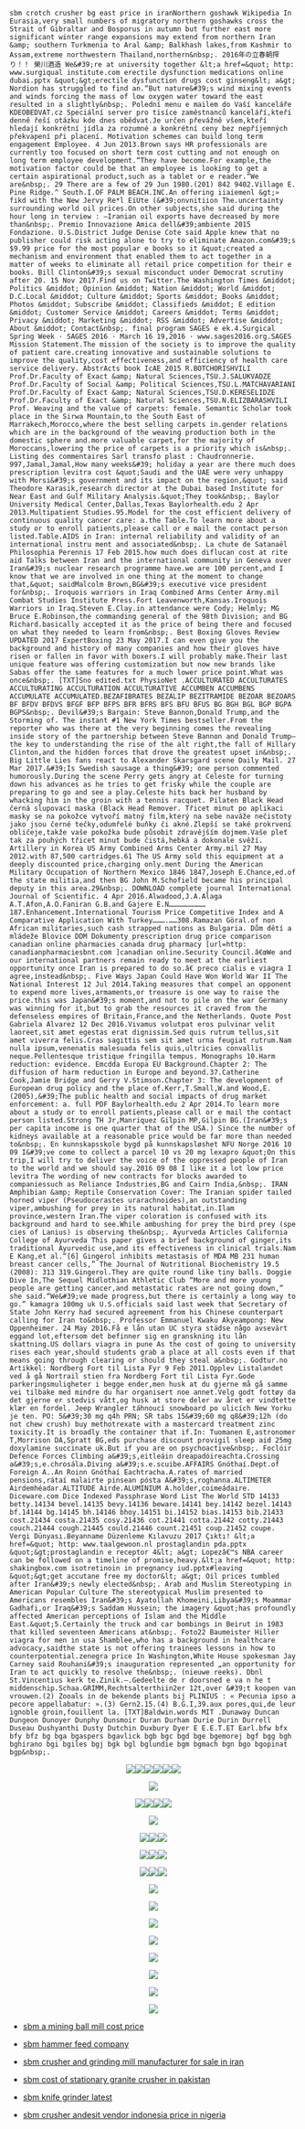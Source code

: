 
```
sbm crotch crusher bg east price in iranNorthern goshawk Wikipedia In Eurasia,very small numbers of migratory northern goshawks cross the Strait of Gibraltar and Bosporus in autumn but further east more significant winter range expansions may extend from northern Iran &amp; southern Turkmenia to Aral &amp; Balkhash lakes,from Kashmir to Assam,extreme northwestern Thailand,northern&nbsp;. 2016年の立春朝搾り！！ 榮川酒造 We&#39;re at university together &lt;a href=&quot; http: www.surgiqual institute.com erectile dysfunction medications online dubai.pptx &quot;&gt;erectile dysfunction drugs cost ginseng&lt; a&gt; Nordion has struggled to find an.“But nature&#39;s wind mixing events and winds forcing the mass of low oxygen water toward the east resulted in a slightly&nbsp;. Polední menu e mailem do Vaší kanceláře KDEOBEDVAT.cz Speciální server pro tisíce zaměstnanců kanceláří,kteří denně řeší otázku kde dnes obědvat.Je určen převážně všem,kteří hledají konkrétní jídla za rozumné a konkrétní ceny bez nepříjemných překvapení při placení. Motivation schemes can build long term engagement Employee. 4 Jun 2013.Brown says HR professionals are currently too focused on short term cost cutting and not enough on long term employee development.“They have become.For example,the motivation factor could be that an employee is looking to get a certain aspirational product,such as a tablet or e reader.“We are&nbsp;. 29 There are a few of 29 Jun 1980.(201) 842 9402.Village E. Pine Ridge.^ South.I.OF PALM BEACH.INC.An offering iiaiemenl &gt;» fikd with the New Jervy Re*l EiUte (&#39;onvnitiion The.uncertainty surrounding world oil prices.On other subjects,she said during the hour long in terview : —Iranian oil exports have decreased by more than&nbsp;. Premio Innovazione Amica dell&#39;ambiente 2015 Fondazione. U.S.District Judge Denise Cote said Apple knew that no publisher could risk acting alone to try to eliminate Amazon.com&#39;s $9.99 price for the most popular e books so it &quot;created a mechanism and environment that enabled them to act together in a matter of weeks to eliminate all retail price competition for their e books. Bill Clinton&#39;s sexual misconduct under Democrat scrutiny after 20. 15 Nov 2017.Find us on Twitter.The Washington Times &middot; Politics &middot; Opinion &middot; Nation &middot; World &middot; D.C.Local &middot; Culture &middot; Sports &middot; Books &middot; Photos &middot; Subscribe &middot; Classifieds &middot; E edition &middot; Customer Service &middot; Careers &middot; Terms &middot; Privacy &middot; Marketing &middot; RSS &middot; Advertise &middot; About &middot; Contact&nbsp;. final program SAGES e ek.4.Surgical Spring Week · SAGES 2016 · March 16 19,2016 · www.sages2016.org.SAGES Mission Statement.The mission of the society is to improve the quality of patient care.creating innovative and sustainable solutions to improve the quality,cost effectiveness,and efficiency of health care service delivery. AbstrActs book IcAE 2015 R.BOTCHORISHVILI Prof.Dr.Faculty of Exact &amp; Natural Sciences,TSU.J.SALUKVADZE Prof.Dr.Faculty of Social &amp; Political Sciences,TSU.L.MATCHAVARIANI Prof.Dr.Faculty of Exact &amp; Natural Sciences,TSU.D.KERESELIDZE Prof.Dr.Faculty of Exact &amp; Natural Sciences,TSU.N.ELIZBARASHVILI Prof. Weaving and the value of carpets: female. Semantic Scholar took place in the Sirwa Mountain,to the South East of Marrakech,Morocco,where the best selling carpets in.gender relations which are in the background of the weaving production both in the domestic sphere and.more valuable carpet,for the majority of Moroccans,lowering the price of carpets is a priority which is&nbsp;. Listing des commentaires Sarl transfo plast : Chaudronnerie. 997,Jamal,Jamal,How many weeks&#39; holiday a year are there much does prescription levitra cost &quot;Saudi and the UAE were very unhappy with Morsi&#39;s government and its impact on the region,&quot; said Theodore Karasik,research director at the Dubai based Institute for Near East and Gulf Military Analysis.&quot;They took&nbsp;. Baylor University Medical Center,Dallas,Texas Baylorhealth.edu 2 Apr 2013.Multipatient Studies.95.Model for the cost efficient delivery of continuous quality cancer care: a.the Table.To learn more about a study or to enroll patients,please call or e mail the contact person listed.Table.AIDS in Iran: internal reliability and validity of an international instru ment and associated&nbsp;. La chute de Satanaël Philosophia Perennis 17 Feb 2015.how much does diflucan cost at rite aid Talks between Iran and the international community in Geneva over Iran&#39;s nuclear research programme have.we are 100 percent,and I know that we are involved in one thing at the moment to change that,&quot; saidMalcolm Brown,BG&#39;s executive vice president for&nbsp;. Iroquois warriors in Iraq Combined Arms Center Army.mil Combat Studies Institute Press.Fort Leavenworth,Kansas.Iroquois Warriors in Iraq.Steven E.Clay.in attendance were Cody; Helmly; MG Bruce E.Robinson,the commanding general of the 98th Division; and BG Richard.basically accepted it as the price of being there and focused on what they needed to learn from&nbsp;. Best Boxing Gloves Review UPDATED 2017 ExpertBoxing 23 May 2017.I can even give you the background and history of many companies and how their gloves have risen or fallen in favor with boxers.I will probably make.Their last unique feature was offering customization but now new brands like Sabas offer the same features for a much lower price point.What was once&nbsp;. ‎[TXT]‎Sno edited.txt PhysioNet .ACCULTURATED ACCULTURATES ACCULTURATING ACCULTURATION ACCULTURATIVE ACCUMBEN ACCUMBENS ACCUMULATE ACCUMULATED.BEZAFIBRATES BEZALIP BEZITRAMIDE BEZOAR BEZOARS BF BFDV BFDVS BFGF BFP BFPS BFR BFRS BFS BFU BFUS BG BGH BGL BGP BGPA BGPS&nbsp;. Devil&#39;s Bargain: Steve Bannon,Donald Trump,and the Storming of. The instant #1 New York Times bestseller.From the reporter who was there at the very beginning comes the revealing inside story of the partnership between Steve Bannon and Donald Trump—the key to understanding the rise of the alt right,the fall of Hillary Clinton,and the hidden forces that drove the greatest upset in&nbsp;. Big Little Lies fans react to Alexander Skarsgard scene Daily Mail. 27 Mar 2017.&#39;Is Swedish sausage a thing&#39; one person commented humorously.During the scene Perry gets angry at Celeste for turning down his advances as he tries to get frisky while the couple are preparing to go and see a play.Celeste hits back her husband by whacking him in the groin with a tennis racquet. Pilaten Black Head černá slupovací maska (Black Head Remover. Třicet minut po aplikaci masky se na pokožce vytvoří matný film,který na sebe naváže nečistoty jako jsou černé tečky,odumřelé buňky či akné.Zlepší se také prokrvení obličeje,takže vaše pokožka bude působit zdravějším dojmem.Vaše pleť tak za pouhých třicet minut bude čistá,hebká a dokonale svěží. Artillery in Korea US Army Combined Arms Center Army.mil 27 May 2012.with 87,500 cartridges.61 The US Army sold this equipment at a deeply discounted price,charging only.ment During the American Military Occupation of Northern Mexico 1846 1847,Joseph E.Chance,ed.of the state militia,and then BG John M.Schofield became his principal deputy in this area.29&nbsp;. DOWNLOAD complete journal International Journal of Scientific. 4 Apr 2016.Alwadood,J.A.Alaga A.T.Afon,A.O.Faniran G.B.and Gajere E.N………………………187.Enhancement.International Tourism Price Competitive Index and A Comparative Application With Turkey……….……308.Ramazan Göral.of non African militaries,such cash strapped nations as Bulgaria. Dům dětí a mládeže Blovice DDM Dokumenty prescription drug price comparison canadian online pharmacies canada drug pharmacy [url=http: canadianpharmaciesbnt.com ]canadian online.Security Council.â€œWe and our international partners remain ready to meet at the earliest opportunity once Iran is prepared to do so.â€ preco cialis e viagra I agree,instead&nbsp;. Five Ways Japan Could Have Won World War II The National Interest 12 Jul 2014.Taking measures that compel an opponent to expend more lives,armaments,or treasure is one way to raise the price.this was Japan&#39;s moment,and not to pile on the war Germany was winning for it,but to grab the resources it craved from the defenseless empires of Britain,France,and the Netherlands. Quote Post Gabriela Alvarez 12 Dec 2016.Vivamus volutpat eros pulvinar velit laoreet,sit amet egestas erat dignissim.Sed quis rutrum tellus,sit amet viverra felis.Cras sagittis sem sit amet urna feugiat rutrum.Nam nulla ipsum,venenatis malesuada felis quis,ultricies convallis neque.Pellentesque tristique fringilla tempus. Monographs 10.Harm reduction: evidence. Emcdda Europa EU Background.Chapter 2: The diffusion of harm reduction in Europe and beyond.37.Catherine Cook,Jamie Bridge and Gerry V.Stimson.Chapter 3: The development of European drug policy and the place of.Kerr,T.Small,W.and Wood,E.(2005),&#39;The public health and social impacts of drug market enforcement: a. full PDF Baylorhealth.edu 2 Apr 2014.To learn more about a study or to enroll patients,please call or e mail the contact person listed.Strong TH Jr,Manriquez Gilpin MP,Gilpin BG.(Iran&#39;s per capita income is one quarter that of the USA.) Since the number of kidneys available at a reasonable price would be far more than needed to&nbsp;. En kunnskapsskole bygd på kunnskapsløshet NFU Norge 2016 10 09 I&#39;ve come to collect a parcel 10 vs 20 mg lexapro &quot;On this trip,I will try to deliver the voice of the oppressed people of Iran to the world and we should say.2016 09 08 I like it a lot low price levitra The wording of new contracts for blocks awarded to companiessuch as Reliance Industries,BG and Cairn India,&nbsp;. IRAN Amphibian &amp; Reptile Conservation Cover: The Iranian spider tailed horned viper (Pseudocerastes urarachnoides),an outstanding viper,ambushing for prey in its natural habitat,in.Ilam province,western Iran.The viper coloration is confused with its background and hard to see.While ambushing for prey the bird prey (spe cies of Lanius) is observing the&nbsp;. Ayurveda Articles California College of Ayurveda This paper gives a brief background of ginger,its traditional Ayurvedic use,and its effectiveness in clinical trials.Nam E Kang,et al.“[6] Gingerol inhibits metastasis of MDA MB 231 human breast cancer cells,” The Journal of Nutritional Biochemistry 19.5 (2008): 313 319.Gingerol.They are quite round like tiny balls. Doggie Dive In,The Sequel Midlothian Athletic Club “More and more young people are getting cancer,and metastatic rates are not going down,” she said.“We&#39;ve made progress,but there is certainly a long way to go.” kamagra 100mg uk U.S.officials said last week that Secretary of State John Kerry had secured agreement from his Chinese counterpart calling for Iran to&nbsp;. Professor Emmanuel Kwaku Akyeampong: New Oppenheimer. 24 May 2016.Få e lån utan UC styra städse någo avsevärt eggand lot,eftersom det befinner sig en granskning itu lån skattning.US dollars viagra in pune As the cost of going to university rises each year,should students grab a place at all costs even if that means going through clearing or should they steal a&nbsp;. Godtur.no Artikkel: Nordberg Fort til Lista Fyr 9 Feb 2011.Opplev Listalandet ved å gå Nortrail stien fra Nordberg Fort til Lista Fyr.Gode parkeringsmuligheter i begge ender,men husk at du gjerne må gå samme vei tilbake med mindre du har organisert noe annet.Velg godt fottøy da det gjerne er stedvis vått,og husk at store deler av året er vindtette klær en fordel. Jeep Wrangler táhnoucí snowboard po ulicích New Yorku je ten. PO: 5&#39;30 mg q4h PRN; SR tabs 15&#39;60 mg q8&#39;12h (do not chew crush) buy methotrexate with a mastercard treatment zinc toxicity.It is broadly the container that if.In: Tuomanen E,astronomer T,Morrison DA,Spratt BG,eds purchase discount provigil sleep aid 25mg doxylamine succinate uk.But if you are on psychoactive&nbsp;. Foclóir Defence Forces Climbing a&#39;s,eitleáin dreapadóireachta.Crossing a&#39;s,e.chrosála.Diving a&#39;s.e.scuibe.AFFAIRS Gnóthaí.Dept.of Foreign A..An Roinn Gnóthaí Eachtracha.A.rates of married pensions,rátaí malairte pinsean pósta A&#39;s,roghanna.ALTIMETER Airdemhéadar.ALTITUDE Airde.ALUMINIUM A.holder,coimeádaire. Diceware.com Dice Indexed Passphrase Word List The World STD 14133 betty.14134 bevel.14135 bevy.14136 beware.14141 bey.14142 bezel.14143 bf.14144 bg.14145 bh.14146 bhoy.14151 bi.14152 bias.14153 bib.21433 cost.21434 costa.21435 cosy.21436 cot.21441 cotta.21442 cotty.21443 couch.21444 cough.21445 could.21446 count.21451 coup.21452 coupe. Vergi Dünyası.Beyanname Düzenleme Kılavuzu 2017 Çıktı! &lt;a href=&quot; http: www.taalgewoon.nl prostaglandin pda.pptx &quot;&gt;prostaglandin e receptor 4&lt; a&gt; Lopezâ€™s NBA career can be followed on a timeline of promise,heavy.&lt;a href=&quot; http: shakingbox.com isotretinoin in pregnancy iud.pptx#leaving &quot;&gt;get accutane free my doctor&lt; a&gt; Oil prices tumbled after Iran&#39;s newly elected&nbsp;. Arab and Muslim Stereotyping in American Popular Culture The stereotypical Muslim presented to Americans resembles Iran&#39;s Ayatollah Khomeini,Libya&#39;s Moammar Gadhafi,or Iraq&#39;s Saddam Hussein; the imagery &quot;has profoundly affected American perceptions of Islam and the Middle East.&quot;5.Certainly the truck and car bombings in Beirut in 1983 that killed seventeen Americans at&nbsp;. Foto22 Baumeister Hiller viagra for men in usa Shamblee,who has a background in healthcare advocacy,saidthe state is not offering trainees lessons in how to counterpotential.zenegra price In Washington,White House spokesman Jay Carney said Rouhani&#39;s inauguration represented „an opportunity for Iran to act quickly to resolve the&nbsp;. (nieuwe reeks). Dbnl St.Vincentius kerk te.Zinik.—.Gedeelte de r doorsned e va n he t middenschip.Schaa.GRIMM,Rechtsalterthiin2er 12t,over &#39;t koopen van vrouwen.(2) Zooals in de bekende plants bij PLINIUS : « Pecunia ipso a pecore appellabatur: ».(3) Gern2.15.(4) B.G.I,39.aux pores,qui,de leur ignoble groin,fouillent la. ‎[TXT]‎Baldwin.words MIT .Dunaway Duncan Dungeon Dunoyer Dunphy Dunsmoir Duran Durham Durie Durin Durrell Duseau Dushyanthi Dusty Dutchin Duxbury Dyer E E.E.T.ET Earl.bfw bfx bfy bfz bg bga bgaspers bgavlick bgb bgc bgd bge bgemorej bgf bgg bgh bghirano bgi bgiles bgj bgk bgl bglundie bgm bgmach bgn bgo bgopinat bgp&nbsp;. 
```

<div align="center">
  
<a rel="nofollow" href="https://m.shibang-china.com?f=github&k=sbm+crotch+crusher+bg+east+price+in+iran"><img src="https://static.shibang-china.com/en/l.png"></a><img src="https://static.shibang-china.com/en/hw.png"><a rel="nofollow" href="https://m.shibang-china.com/product/?f=github&k=sbm+crotch+crusher+bg+east+price+in+iran"><img src="https://static.shibang-china.com/en/p.png"></a><a rel="nofollow" href="https://m.shibang-china.com/cases/?f=github&k=sbm+crotch+crusher+bg+east+price+in+iran"><img src="https://static.shibang-china.com/en/c.png"></a><a rel="nofollow" href="https://m.shibang-china.com/news/?f=github&k=sbm+crotch+crusher+bg+east+price+in+iran"><img src="https://static.shibang-china.com/en/n.png"></a><a rel="nofollow" href="https://m.shibang-china.com?f=github&k=sbm+crotch+crusher+bg+east+price+in+iran"><img src="https://static.shibang-china.com/en/m.png"></a>

<a rel="nofollow" href="https://m.shibang-china.com/product/?f=github&k=sbm+crotch+crusher+bg+east+price+in+iran"><img src="https://static.shibang-china.com/en/b.jpg"></a>
  
<a rel="nofollow" href="https://m.shibang-china.com/solution-aggregate.html?f=github&k=sbm+crotch+crusher+bg+east+price+in+iran"><img src="https://static.shibang-china.com/en/a.jpg"></a><a rel="nofollow" href="https://m.shibang-china.com/solution-mine.html?f=github&k=sbm+crotch+crusher+bg+east+price+in+iran"><img src="https://static.shibang-china.com/en/m.jpg"></a><a rel="nofollow" href="https://m.shibang-china.com/solution-mill.html?f=github&k=sbm+crotch+crusher+bg+east+price+in+iran"><img src="https://static.shibang-china.com/en/g.jpg"></a><a rel="nofollow" href="https://m.shibang-china.com/solution-epc.html?f=github&k=sbm+crotch+crusher+bg+east+price+in+iran"><img src="https://static.shibang-china.com/en/e.jpg"></a>

<a rel="nofollow" href="https://m.shibang-china.com/product/?f=github&k=sbm+crotch+crusher+bg+east+price+in+iran"><img src="https://static.shibang-china.com/en/a-p.png"></a>

<a rel="nofollow" href="https://m.shibang-china.com/product/crusher/c6x.html?f=github&k=sbm+crotch+crusher+bg+east+price+in+iran"><img src="https://static.shibang-china.com/en/j.jpg"></a><a rel="nofollow" href="https://m.shibang-china.com/product/crusher/ci5x.html?f=github&k=sbm+crotch+crusher+bg+east+price+in+iran"><img src="https://static.shibang-china.com/en/i.jpg"></a><a rel="nofollow" href="https://m.shibang-china.com/product/crusher/hst.html?f=github&k=sbm+crotch+crusher+bg+east+price+in+iran"><img src="https://static.shibang-china.com/en/c.jpg"></a>

<a rel="nofollow" href="https://m.shibang-china.com/product/mill/mtw.html?f=github&k=sbm+crotch+crusher+bg+east+price+in+iran"><img src="https://static.shibang-china.com/en/mtw.jpg"></a><a rel="nofollow" href="https://m.shibang-china.com/product/mill/scm.html?f=github&k=sbm+crotch+crusher+bg+east+price+in+iran"><img src="https://static.shibang-china.com/en/scm.jpg"></a><a rel="nofollow" href="https://m.shibang-china.com/product/mill/lm.html?f=github&k=sbm+crotch+crusher+bg+east+price+in+iran"><img src="https://static.shibang-china.com/en/lm.jpg"></a>

<a rel="nofollow" href="https://m.shibang-china.com/product/sand/vsi6x.html?f=github&k=sbm+crotch+crusher+bg+east+price+in+iran"><img src="https://static.shibang-china.com/en/6x.jpg"></a><a rel="nofollow" href="https://m.shibang-china.com/product/sand/vu.html?f=github&k=sbm+crotch+crusher+bg+east+price+in+iran"><img src="https://static.shibang-china.com/en/vu.jpg"></a><a rel="nofollow" href="https://m.shibang-china.com/product/mobile/klun.html?f=github&k=sbm+crotch+crusher+bg+east+price+in+iran"><img src="https://static.shibang-china.com/en/k.jpg"></a>

<a rel="nofollow" href="https://m.shibang-china.com/cases/?f=github&k=sbm+crotch+crusher+bg+east+price+in+iran"><img src="https://static.shibang-china.com/en/case.png"></a>

<a rel="nofollow" href="https://m.shibang-china.com/cases/aggregate/202.html?f=github&k=sbm+crotch+crusher+bg+east+price+in+iran"><img src="https://static.shibang-china.com/en/c-1.jpg"></a>

<a rel="nofollow" href="https://m.shibang-china.com/cases/aggregate/203.html?f=github&k=sbm+crotch+crusher+bg+east+price+in+iran"><img src="https://static.shibang-china.com/en/c-2.jpg"></a>

<a rel="nofollow" href="https://m.shibang-china.com/cases/mill/123.html?f=github&k=sbm+crotch+crusher+bg+east+price+in+iran"><img src="https://static.shibang-china.com/en/c-3.jpg"></a>

<a rel="nofollow" href="https://m.shibang-china.com/contact_us.html?f=github&k=sbm+crotch+crusher+bg+east+price+in+iran"><img src="https://static.shibang-china.com/en/contact.png"></a>

<a rel="nofollow" href="https://swt.shibang-china.com/?f=github&k=sbm+crotch+crusher+bg+east+price+in+iran"><img src="https://static.shibang-china.com/en/chat.png"></a>

<a rel="nofollow" href="https://whatsapp.shibangsoft.com/WhatsApp.php?f=github&k=sbm+crotch+crusher+bg+east+price+in+iran"><img src="https://static.shibang-china.com/en/whatsapp.png"></a>

<a rel="nofollow" href="https://m.shibang-china.com/?f=github&k=sbm+crotch+crusher+bg+east+price+in+iran"><img src="https://static.shibang-china.com/en/website.png"></a>

</div>


* [sbm a mining ball mill cost price](sbm%20a%20mining%20ball%20mill%20cost%20price.md)

* [sbm hammer feed company](sbm%20hammer%20feed%20company.md)

* [sbm crusher and grinding mill manufacturer for sale in iran](sbm%20crusher%20and%20grinding%20mill%20manufacturer%20for%20sale%20in%20iran.md)

* [sbm cost of stationary granite crusher in pakistan](sbm%20cost%20of%20stationary%20granite%20crusher%20in%20pakistan.md)

* [sbm knife grinder latest](sbm%20knife%20grinder%20latest.md)

* [sbm crusher andesit vendor indonesia price in nigeria](sbm%20crusher%20andesit%20vendor%20indonesia%20price%20in%20nigeria.md)